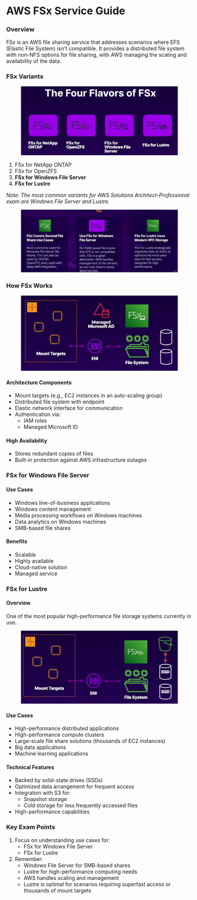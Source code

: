 # AWS FSx Service Guide

### Overview

FSx is an AWS file sharing service that addresses scenarios where EFS (Elastic File System) isn't compatible. It provides a distributed file system with non-NFS options for file sharing, with AWS managing the scaling and availability of the data.

### FSx Variants

<figure><img src="../../../../.gitbook/assets/image (21) (1) (1) (1) (1) (1).png" alt=""><figcaption></figcaption></figure>

1. FSx for NetApp ONTAP
2. FSx for OpenZFS
3. **FSx for Windows File Server**
4. **FSx for Lustre**

_Note: The most common variants for AWS Solutions Architect-Professional exam are Windows File Server and Lustre._

<figure><img src="../../../../.gitbook/assets/image (3) (1) (1) (1) (1) (1) (1) (1) (1).png" alt=""><figcaption></figcaption></figure>

### How FSx Works

<figure><img src="../../../../.gitbook/assets/image (1) (1) (1) (1) (1) (1) (1) (1) (1) (1).png" alt=""><figcaption></figcaption></figure>

#### Architecture Components

* Mount targets (e.g., EC2 instances in an auto-scaling group)
* Distributed file system with endpoint
* Elastic network interface for communication
* Authentication via:
  * IAM roles
  * Managed Microsoft ID

#### High Availability

* Stores redundant copies of files
* Built-in protection against AWS infrastructure outages

### FSx for Windows File Server

#### Use Cases

* Windows line-of-business applications
* Windows content management
* Media processing workflows on Windows machines
* Data analytics on Windows machines
* SMB-based file shares

#### Benefits

* Scalable
* Highly available
* Cloud-native solution
* Managed service

### FSx for Lustre

#### Overview

One of the most popular high-performance file storage systems currently in use.

<figure><img src="../../../../.gitbook/assets/image (2) (1) (1) (1) (1) (1) (1) (1) (1) (1).png" alt=""><figcaption></figcaption></figure>

#### Use Cases

* High-performance distributed applications
* High-performance compute clusters
* Large-scale file share solutions (thousands of EC2 instances)
* Big data applications
* Machine learning applications

#### Technical Features

* Backed by solid-state drives (SSDs)
* Optimized data arrangement for frequent access
* Integration with S3 for:
  * Snapshot storage
  * Cold storage for less frequently accessed files
* High-performance capabilities

### Key Exam Points

1. Focus on understanding use cases for:
   * FSx for Windows File Server
   * FSx for Lustre
2. Remember:
   * Windows File Server for SMB-based shares
   * Lustre for high-performance computing needs
   * AWS handles scaling and management
   * Lustre is optimal for scenarios requiring superfast access or thousands of mount targets
